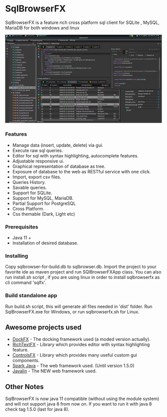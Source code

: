 # SqlBrowserFX

SqlBrowserFX is a feature rich cross platform sql client for SQLite , MySQL, MariaDB for both windows and linux 

![](images/sqlbrowserfx.png)

### Features

* Manage data (insert, update, delete) via gui.
* Execute raw sql queries.
* Editor for sql with syntax highlighting, autocomplete features.
* Adjustable responsive ui.
* Graphical representation of database as tree.
* Exposure of database to the web as RESTful service with one click.
* Import, export csv files.
* Queries History.
* Savable queries.
* Support for SQLite.
* Support for MySQL, MariaDB.
* Partial Support for PostgreSQL
* Cross Platform.
* Css themable (Dark, Light etc)


### Prerequisites

* Java 11 +
* Installation of desired database.

### Installing

Copy sqlbrowser-for-build.db to sqlbrowser.db.
Import the project to your favorite ide as maven project and run SQlBrowserFXApp class.
You can also run install.sh script , if you are using linux in order to install sqlbrowserfx as cli command
'sqlfx'.


### Build standalone app

Run build.sh script, this will generate all files needed in 'dist' folder.
Run SqlBrowserFX.exe for Windows, or run sqlbrowserfx.sh for Linux.


## Awesome projects used

* [DockFX](https://github.com/RobertBColton/DockFX) - The docking framework used (a moded version actually).
* [RichTextFΧ](https://github.com/FXMisc/RichTextFX) - Library which provides editor with syntax highlighting feature.
* [ControlsFX](https://github.com/controlsfx/controlsfx) - Library which provides many useful custom gui components.
* [Spark Java](https://github.com/perwendel/spark)  - The web framework used. (Until version 1.5.0)
* [Javalin](https://github.com/tipsy/javalin) - The NEW web framework used.

## Other Notes
SqlBrowserFX is now java 11 compatible (without using the module system) and will not support java 8 from now on. If you want to run it with java 8 check tag 1.5.0 (last for java 8).





